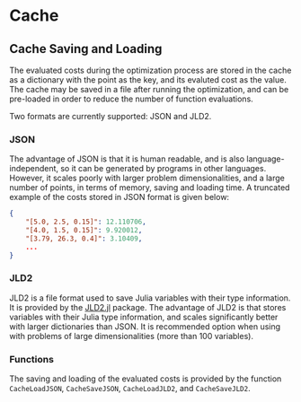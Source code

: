 # Cache

## Cache Saving and Loading

The evaluated costs during the optimization process are stored in the cache as a dictionary with the point as the key, and its evaluted cost as the value. The cache may be saved in a file after running the optimization, and can be pre-loaded in order to reduce the number of function evaluations.

Two formats are currently supported: JSON and JLD2.

### JSON

The advantage of JSON is that it is human readable, and is also language-independent, so it can be generated by programs in other languages. However, it scales poorly with larger problem dimensionalities, and a large number of points, in terms of memory, saving and loading time. A truncated example of the costs stored in JSON format is given below:

```json
{
    "[5.0, 2.5, 0.15]": 12.110706,
    "[4.0, 1.5, 0.15]": 9.920012,
    "[3.79, 26.3, 0.4]": 3.10409,
    ...
}
```

### JLD2

JLD2 is a file format used to save Julia variables with their type information. It is provided by the [JLD2.jl](https://github.com/JuliaIO/JLD2.jl) package. The advantage of JLD2 is that stores variables with their Julia type information, and scales significantly better with larger dictionaries than JSON. It is recommended option when using with problems of large dimensionalities (more than 100 variables).

### Functions

The saving and loading of the evaluated costs is provided by the function ``CacheLoadJSON``, ``CacheSaveJSON``, ``CacheLoadJLD2``, and ``CacheSaveJLD2``.